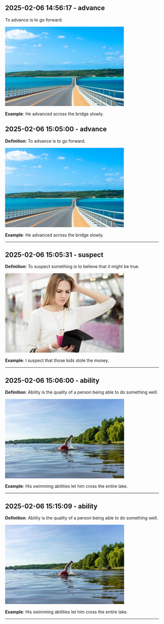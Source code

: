 
## 2025-02-06 14:56:17 - advance
To advance is to go forward.

![Image](https://raw.githubusercontent.com/toledorodrigow/Anki-Flashcard/main/English/images/advance_20250206145616.jpg)


**Example**: He advanced across the bridge slowly.

## 2025-02-06 15:05:00 - advance
**Definition**: To advance is to go forward.

![Image](https://raw.githubusercontent.com/toledorodrigow/Anki-Flashcard/main/English/images/advance_20250206150459.jpg)


**Example**: He advanced across the bridge slowly.

---

## 2025-02-06 15:05:31 - suspect
**Definition**: To suspect something is to believe that it might be true.

![Image](https://raw.githubusercontent.com/toledorodrigow/Anki-Flashcard/main/English/images/suspect_20250206150530.jpg)


**Example**: I suspect that those kids stole the money.

---

## 2025-02-06 15:06:00 - ability
**Definition**: Ability is the quality of a person being able to do something well.

![Image](https://raw.githubusercontent.com/toledorodrigow/Anki-Flashcard/main/English/images/ability_20250206150559.jpg)


**Example**: His swimming abilities let him cross the entire lake.

---

## 2025-02-06 15:15:09 - ability
**Definition**: Ability is the quality of a person being able to do something well.

![Image](https://raw.githubusercontent.com/toledorodrigow/Anki-Flashcard/main/English/images/ability_20250206151509.jpg)


**Example**: His swimming abilities let him cross the entire lake.

---
